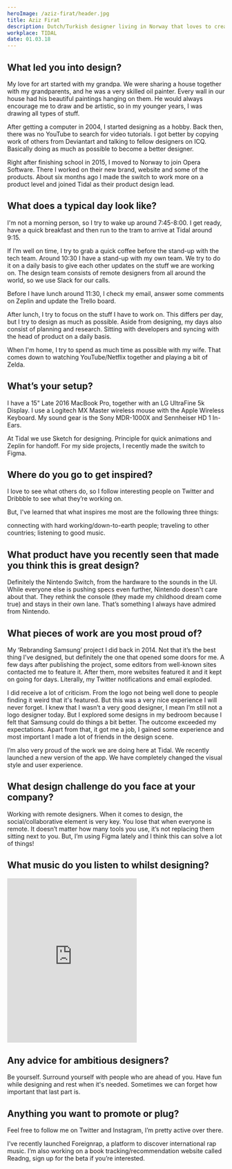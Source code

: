 ```yaml
---
heroImage: /aziz-firat/header.jpg
title: Aziz Firat
description: Dutch/Turkish designer living in Norway that loves to create beautiful and useful stuff.
workplace: TIDAL
date: 01.03.18
---
```


## What led you into design?
My love for art started with my grandpa. We were sharing a house together with my grandparents, and he was a very skilled oil painter. Every wall in our house had his beautiful paintings hanging on them. He would always encourage me to draw and be artistic, so in my younger years, I was drawing all types of stuff.

After getting a computer in 2004, I started designing as a hobby. Back then, there was no YouTube to search for video tutorials. I got better by copying work of others from Deviantart and talking to fellow designers on ICQ. Basically doing as much as possible to become a better designer.

Right after finishing school in 2015, I moved to Norway to join Opera Software. There I worked on their new brand, website and some of the products. About six months ago I made the switch to work more on a product level and joined Tidal as their product design lead.

## What does a typical day look like?
I'm not a morning person, so I try to wake up around 7:45-8:00. I get ready, have a quick breakfast and then run to the tram to arrive at Tidal around 9:15.

If I’m well on time, I try to grab a quick coffee before the stand-up with the tech team. Around 10:30 I have a stand-up with my own team. We try to do it on a daily basis to give each other updates on the stuff we are working on. The design team consists of remote designers from all around the world, so we use Slack for our calls.

Before I have lunch around 11:30, I check my email, answer some comments on Zeplin and update the Trello board.

After lunch, I try to focus on the stuff I have to work on. This differs per day, but I try to design as much as possible. Aside from designing, my days also consist of planning and research. Sitting with developers and syncing with the head of product on a daily basis.

When I'm home, I try to spend as much time as possible with my wife. That comes down to watching YouTube/Netflix together and playing a bit of Zelda.

## What’s your setup?
I have a 15" Late 2016 MacBook Pro, together with an LG UltraFine 5k Display. I use a Logitech MX Master wireless mouse with the Apple Wireless Keyboard. My sound gear is the Sony MDR-1000X and Sennheiser HD 1 In-Ears.

At Tidal we use Sketch for designing. Principle for quick animations and Zeplin for handoff. For my side projects, I recently made the switch to Figma.

## Where do you go to get inspired?
I love to see what others do, so I follow interesting people on Twitter and Dribbble to see what they’re working on.

But, I've learned that what inspires me most are the following three things:

connecting with hard working/down-to-earth people;
traveling to other countries;
listening to good music.

## What product have you recently seen that made you think this is great design?
Definitely the Nintendo Switch, from the hardware to the sounds in the UI. While everyone else is pushing specs even further, Nintendo doesn't care about that. They rethink the console (they made my childhood dream come true) and stays in their own lane. That’s something I always have admired from Nintendo.

## What pieces of work are you most proud of?
My ‘Rebranding Samsung’ project I did back in 2014. Not that it’s the best thing I’ve designed, but definitely the one that opened some doors for me. A few days after publishing the project, some editors from well-known sites contacted me to feature it. After them, more websites featured it and it kept on going for days. Literally, my Twitter notifications and email exploded.

I did receive a lot of criticism. From the logo not being well done to people finding it weird that it's featured. But this was a very nice experience I will never forget. I knew that I wasn’t a very good designer, I mean I’m still not a logo designer today. But I explored some designs in my bedroom because I felt that Samsung could do things a bit better. The outcome exceeded my expectations. Apart from that, it got me a job, I gained some experience and most important I made a lot of friends in the design scene.

I’m also very proud of the work we are doing here at Tidal. We recently launched a new version of the app. We have completely changed the visual style and user experience.

## What design challenge do you face at your company?
Working with remote designers. When it comes to design, the social/collaborative element is very key. You lose that when everyone is remote. It doesn’t matter how many tools you use, it’s not replacing them sitting next to you. But, I’m using Figma lately and I think this can solve a lot of things!

## What music do you listen to whilst designing?

<iframe src="https://open.spotify.com/embed/user/interfacelovers/playlist/75osqWKeri2f0yo5pk5vqm" width="300" height="380" frameborder="0" allowtransparency="true" allow="encrypted-media"></iframe>

## Any advice for ambitious designers?
Be yourself. Surround yourself with people who are ahead of you. Have fun while designing and rest when it's needed. Sometimes we can forget how important that last part is.

## Anything you want to promote or plug?
Feel free to follow me on Twitter and Instagram, I’m pretty active over there.

I’ve recently launched Foreignrap, a platform to discover international rap music. I’m also working on a book tracking/recommendation website called Readng, sign up for the beta if you’re interested.




